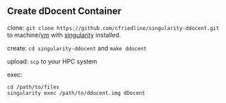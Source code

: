 ## Create dDocent Container

clone: `git clone https://github.com/cfriedline/singularity-ddocent.git` to machine/[vm](https://github.com/cfriedline/vagrant-singularity) with [singularity](http://singularity.lbl.gov) installed.

create: `cd singularity-ddocent` and `make ddocent`

upload: `scp` to your HPC system

exec:
```
cd /path/to/files
singularity exec /path/to/ddocent.img dDocent

```
